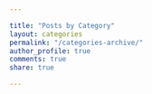 ```yaml
---

title: "Posts by Category"
layout: categories
permalink: "/categories-archive/"
author_profile: true
comments: true
share: true

---
```


